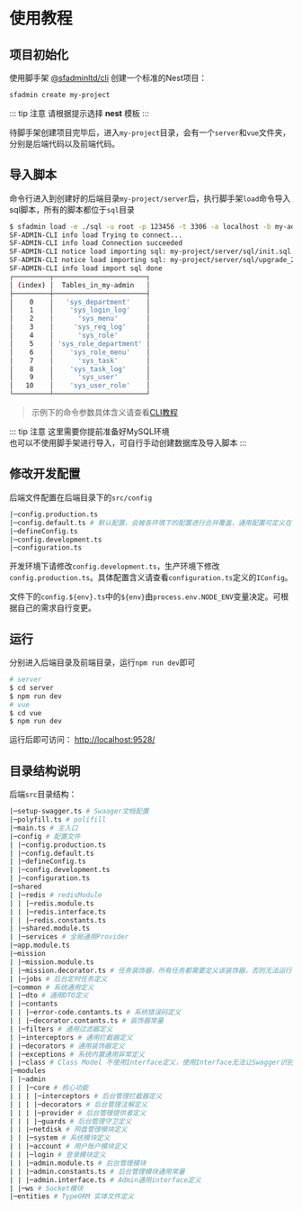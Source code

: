 # 使用教程

## 项目初始化

使用脚手架 [@sfadminltd/cli](/cli/) 创建一个标准的Nest项目：

``` bash
sfadmin create my-project
```

::: tip 注意
请根据提示选择 **nest** 模板
:::

待脚手架创建项目完毕后，进入`my-project`目录，会有一个`server`和`vue`文件夹，分别是后端代码以及前端代码。

## 导入脚本

命令行进入到创建好的后端目录`my-project/server`后，执行脚手架`load`命令导入sql脚本，所有的脚本都位于`sql`目录

``` bash
$ sfadmin load -e ./sql -u root -p 123456 -t 3306 -a localhost -b my-admin -o
SF-ADMIN-CLI info load Trying to connect...
SF-ADMIN-CLI info load Connection succeeded
SF-ADMIN-CLI notice load importing sql: my-project/server/sql/init.sql
SF-ADMIN-CLI notice load importing sql: my-project/server/sql/upgrade_20210508.sql
SF-ADMIN-CLI info load import sql done
┌─────────┬───────────────────────┐
│ (index) │  Tables_in_my-admin   │
├─────────┼───────────────────────┤
│    0    │   'sys_department'    │
│    1    │    'sys_login_log'    │
│    2    │      'sys_menu'       │
│    3    │     'sys_req_log'     │
│    4    │      'sys_role'       │
│    5    │ 'sys_role_department' │
│    6    │    'sys_role_menu'    │
│    7    │      'sys_task'       │
│    8    │    'sys_task_log'     │
│    9    │      'sys_user'       │
│   10    │    'sys_user_role'    │
└─────────┴───────────────────────┘
```

> 示例下的命令参数具体含义请查看[CLI教程](/cli/)

::: tip 注意
这里需要你提前准备好MySQL环境
<br />
也可以不使用脚手架进行导入，可自行手动创建数据库及导入脚本
:::

## 修改开发配置

后端文件配置在后端目录下的`src/config`

``` bash
|─config.production.ts
|─config.default.ts # 默认配置，会被各环境下的配置进行合并覆盖，通用配置可定义在该文件下
|─defineConfig.ts
|─config.development.ts
|─configuration.ts
```

开发环境下请修改`config.development.ts`，生产环境下修改`config.production.ts`。具体配置含义请查看`configuration.ts`定义的`IConfig`。

文件下的`config.${env}.ts`中的`${env}`由`process.env.NODE_ENV`变量决定。可根据自己的需求自行变更。

## 运行

分别进入后端目录及前端目录，运行`npm run dev`即可

``` bash
# server
$ cd server
$ npm run dev
# vue
$ cd vue
$ npm run dev
```

运行后即可访问： [http://localhost:9528/](http://localhost:9528/) 

## 目录结构说明

后端`src`目录结构：

``` bash
|─setup-swagger.ts # Swaager文档配置
|─polyfill.ts # polifill
|─main.ts # 主入口
|─config # 配置文件
| |─config.production.ts
| |─config.default.ts
| |─defineConfig.ts
| |─config.development.ts
| |─configuration.ts
|─shared
| |─redis # redisModule 
| | |─redis.module.ts
| | |─redis.interface.ts
| | |─redis.constants.ts
| |─shared.module.ts
| |─services # 全局通用Provider
|─app.module.ts
|─mission
| |─mission.module.ts
| |─mission.decorator.ts # 任务装饰器，所有任务都需要定义该装饰器，否则无法运行
| |─jobs # 后台定时任务定义
|─common # 系统通用定义
| |─dto # 通用DTO定义
| |─contants
| | |─error-code.contants.ts # 系统错误码定义
| | |─decorator.contants.ts # 装饰器常量
| |─filters # 通用过滤器定义
| |─interceptors # 通用拦截器定义
| |─decorators # 通用装饰器定义
| |─exceptions # 系统内置通用异常定义
| |─class # Class Model 不使用Interface定义，使用Interface无法让Swagger识别
|─modules
| |─admin
| | |─core # 核心功能
| | | |─interceptors # 后台管理拦截器定义
| | | |─decorators # 后台管理注解定义
| | | |─provider # 后台管理提供者定义
| | | |─guards # 后台管理守卫定义
| | |─netdisk # 网盘管理模块定义
| | |─system # 系统模块定义
| | |─account # 用户账户模块定义
| | |─login # 登录模块定义
| | |─admin.module.ts # 后台管理模块
| | |─admin.constants.ts # 后台管理模块通用常量
| | |─admin.interface.ts # Admin通用interface定义
| |─ws # Socket模块
|─entities # TypeORM 实体文件定义
```
